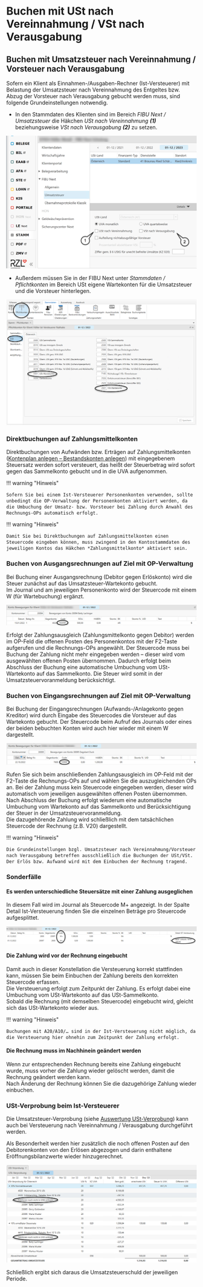 # Buchen mit USt nach Vereinnahmung / VSt nach Verausgabung

## Buchen mit Umsatzsteuer nach Vereinnahmung / Vorsteuer nach Verausgabung


Sofern ein Klient als Einnahmen-/Ausgaben-Rechner (Ist-Versteuerer) mit Belastung der Umsatzsteuer nach Vereinnahmung des Entgeltes bzw. Abzug der Vorsteuer nach Verausgabung gebucht werden muss, sind folgende Grundeinstellungen notwendig.


* In den Stammdaten des Klienten sind im Bereich *FIBU Next / Umsatzsteuer* die Häkchen *USt nach Vereinnahmung* ***(1)*** beziehungsweise *VSt nach Verausgabung* ***(2)*** zu setzen.



![Image](<img/NeuesElement145.png>)


* Außerdem müssen Sie in der FIBU Next unter *Stammdaten / Pflichtkonten* im Bereich USt eigene Wartekonten für die Umsatzsteuer und die Vorsteuer hinterlegen.



![Image](<img/NeuesElement143.png>)

### Direktbuchungen auf Zahlungsmittelkonten


Direktbuchungen von Aufwänden bzw. Erträgen auf Zahlungsmittelkonten ([Kontenplan anlegen – Bestandskonten anlegen](/FIBUNext/Stammdaten%20Vorlagen/Kontenplane/#bestandskonto-anlegen)) mit eingegebenem Steuersatz werden sofort versteuert, das heißt der Steuerbetrag wird sofort gegen das Sammelkonto gebucht und in die UVA aufgenommen.


!!! warning "Hinweis"

    Sofern Sie bei einem Ist-Versteuerer Personenkonten verwenden, sollte unbedingt die OP-Verwaltung der Personenkonten aktiviert werden, da die Umbuchung der Umsatz- bzw. Vorsteuer bei Zahlung durch Anwahl des Rechnungs-OPs automatisch erfolgt.


!!! warning "Hinweis"

    Damit Sie bei Direktbuchungen auf Zahlungsmittelkonten einen Steuercode eingeben können, muss zwingend in den Kontostammdaten des jeweiligen Kontos das Häkchen *Zahlungsmittelkonto* aktiviert sein.


### Buchen von Ausgangsrechnungen auf Ziel mit OP-Verwaltung


Bei Buchung einer Ausgangsrechnung (Debitor gegen Erlöskonto) wird die Steuer zunächst auf das Umsatzsteuer-Wartekonto gebucht.  
Im Journal und am jeweiligen Personenkonto wird der Steuercode mit einem W (für Wartebuchung) ergänzt.


![Image](<img/NeuesElement142.png>)


Erfolgt der Zahlungsausgleich (Zahlungsmittelkonto gegen Debitor) werden im OP-Feld die offenen Posten des Personenkontos mit der F2-Taste aufgerufen und die Rechnungs-OPs angewählt. Der Steuercode muss bei Buchung der Zahlung nicht mehr eingegeben werden – dieser wird vom ausgewählten offenen Posten übernommen. Dadurch erfolgt beim Abschluss der Buchung eine automatische Umbuchung vom USt-Wartekonto auf das Sammelkonto. Die Steuer wird somit in der Umsatzsteuervoranmeldung berücksichtigt.

### Buchen von Eingangsrechnungen auf Ziel mit OP-Verwaltung


Bei Buchung der Eingangsrechnungen (Aufwands-/Anlagekonto gegen Kreditor) wird durch Eingabe des Steuercodes die Vorsteuer auf das Wartekonto gebucht. Der Steuercode beim Aufruf des Journals oder eines der beiden bebuchten Konten wird auch hier wieder mit einem W dargestellt.


![Image](<img/NeuesElement141.png>)


Rufen Sie sich beim anschließenden Zahlungsausgleich im OP-Feld mit der F2-Taste die Rechnungs-OPs auf und wählen Sie die auszugleichenden OPs an. Bei der Zahlung muss kein Steuercode eingegeben werden, dieser wird automatisch vom jeweiligen ausgewählten offenen Posten übernommen. Nach Abschluss der Buchung erfolgt wiederum eine automatische Umbuchung vom Wartekonto auf das Sammelkonto und Berücksichtigung der Steuer in der Umsatzsteuervoranmeldung.\
Die dazugehörende Zahlung wird schließlich mit dem tatsächlichen Steuercode der Rechnung (z.B. V20) dargestellt.


!!! warning "Hinweis"

    Die Grundeinstellungen bzgl. Umsatzsteuer nach Vereinnahmung/Vorsteuer nach Verausgabung betreffen ausschließlich die Buchungen der USt/VSt. Der Erlös bzw. Aufwand wird mit dem Einbuchen der Rechnung tragend.


### Sonderfälle


#### Es werden unterschiedliche Steuersätze mit einer Zahlung ausgeglichen


In diesem Fall wird im Journal als Steuercode M+ angezeigt. In der Spalte Detail Ist-Versteuerung finden Sie die einzelnen Beträge pro Steuercode aufgesplittet.


![Image](<img/NeuesElement140.png>)


#### Die Zahlung wird vor der Rechnung eingebucht


Damit auch in dieser Konstellation die Versteuerung korrekt stattfinden kann, müssen Sie beim Einbuchen der Zahlung bereits den korrekten Steuercode erfassen.  
Die Versteuerung erfolgt zum Zeitpunkt der Zahlung. Es erfolgt dabei eine Umbuchung vom USt-Wartekonto auf das USt-Sammelkonto.  
Sobald die Rechnung (mit demselben Steuercode) eingebucht wird, gleicht sich das USt-Wartekonto wieder aus.

!!! warning "Hinweis"

    Buchungen mit A20/A10/… sind in der Ist-Versteuerung nicht möglich, da die Versteuerung hier ohnehin zum Zeitpunkt der Zahlung erfolgt.


#### Die Rechnung muss im Nachhinein geändert werden


Wenn zur entsprechenden Rechnung bereits eine Zahlung eingebucht wurde, muss vorher die Zahlung wieder gelöscht werden, damit die Rechnung geändert werden kann.\
Nach Änderung der Rechnung können Sie die dazugehörige Zahlung wieder einbuchen.

### USt-Verprobung beim Ist-Versteuerer


Die Umsatzsteuer-Verprobung (siehe [Auswertung USt-Verprobung](/FIBUNext/Auswertungen/USt-Verprobung)) kann auch bei Versteuerung nach Vereinnahmung / Verausgabung durchgeführt werden.

Als Besonderheit werden hier zusätzlich die noch offenen Posten auf den Debitorenkonten von den Erlösen abgezogen und darin enthaltene Eröffnungsbilanzwerte wieder hinzugerechnet.


![Image](<img/NeuesElement139.png>)


Schließlich ergibt sich daraus die Umsatzsteuerschuld der jeweiligen Periode.

